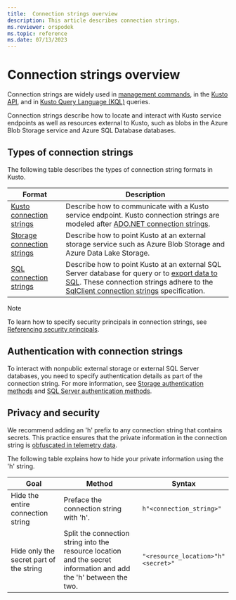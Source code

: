 ```yaml
---
title:  Connection strings overview
description: This article describes connection strings.
ms.reviewer: orspodek
ms.topic: reference
ms.date: 07/13/2023
---
```

# Connection strings overview

Connection strings are widely used in [management commands](../../management/index.md), in the [Kusto API](../index.md), and in [Kusto Query Language (KQL)](../../query/index.md) queries.

Connection strings describe how to locate and interact with Kusto service endpoints as well as resources external to Kusto, such as blobs in the Azure Blob Storage service and Azure SQL Database databases.

## Types of connection strings

The following table describes the types of connection string formats in Kusto.

|Format|Description|
|--|--|
[Kusto connection strings](kusto.md)|Describe how to communicate with a Kusto service endpoint. Kusto connection strings are modeled after [ADO.NET connection strings](/dotnet/framework/data/adonet/connection-string-syntax).|
|[Storage connection strings](storage-connection-strings.md)|Describe how to point Kusto at an external storage service such as Azure Blob Storage and Azure Data Lake Storage.|
|[SQL connection strings](storage-connection-strings.md)|Describe how to point Kusto at an external SQL Server database for query or to [export data to SQL](../../management/data-export/export-data-to-sql.md). These connection strings adhere to the [SqlClient connection strings](/dotnet/framework/data/adonet/connection-string-syntax#sqlclient-connection-strings) specification.|

> [!NOTE]
> To learn how to specify security principals in connection strings, see [Referencing security principals](../../management/reference-security-principals.md).

## Authentication with connection strings

To interact with nonpublic external storage or external SQL Server databases, you need to specify authentication details as part of the connection string. For more information, see [Storage authentication methods](storage-connection-strings.md#storage-authentication-methods) and [SQL Server authentication methods](storage-connection-strings.md#storage-authentication-methods).

## Privacy and security

We recommend adding an 'h' prefix to any connection string that contains secrets. This practice ensures that the private information in the connection string is [obfuscated in telemetry data](../../query/scalar-data-types/string.md#obfuscated-string-literals).

The following table explains how to hide your private information using the 'h' string.

|Goal|Method|Syntax|
|--|--|--|
|Hide the entire connection string|Preface the connection string with 'h'.|`h"<connection_string>"`|
|Hide only the secret part of the string|Split the connection string into the resource location and the secret information and add the 'h' between the two.| `"<resource_location>"h"<secret>"`|
